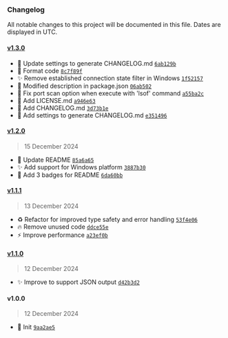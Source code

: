 ### Changelog

All notable changes to this project will be documented in this file. Dates are displayed in UTC.

#### [v1.3.0](https://github.com/niceman114/estport/compare/v1.2.0...v1.3.0)

- :construction_worker: Update settings to generate CHANGELOG.md [`6ab129b`](https://github.com/niceman114/estport/commit/6ab129b09777edf9e35f72b71a824285a011d404)
- :art: Format code [`8c7f89f`](https://github.com/niceman114/estport/commit/8c7f89ff2d6d7da4974dddfb813a6b56436d639c)
- :sparkles: Remove established connection state filter in Windows [`1f52157`](https://github.com/niceman114/estport/commit/1f521578817114b6cef0dcae7b23b0e47e744759)
- :memo: Modified description in package.json [`06ab502`](https://github.com/niceman114/estport/commit/06ab5024fb2bd027ad29a2a075ce4a2a653d9835)
- :bug: Fix port scan option when execute with 'lsof' command [`a55ba2c`](https://github.com/niceman114/estport/commit/a55ba2c7668522ed49c3e4684c430f9f8a364063)
- :page_facing_up: Add LICENSE.md [`a946e63`](https://github.com/niceman114/estport/commit/a946e63f996ec7a1f4bec122c3af061ebad3cfb9)
- :memo: Add CHANGELOG.md [`3d73b1e`](https://github.com/niceman114/estport/commit/3d73b1e901a16d51fb7d566cb25ad5e417becb43)
- :construction_worker: Add settings to generate CHANGELOG.md [`e351496`](https://github.com/niceman114/estport/commit/e3514968e3913a4bf9adad91dea58cf4e8c4dd08)

#### [v1.2.0](https://github.com/niceman114/estport/compare/v1.1.1...v1.2.0)

> 15 December 2024

- :memo: Update README [`85a6a65`](https://github.com/niceman114/estport/commit/85a6a652c8c2eb71691725779bdac0891549f289)
- ✨ Add support for Windows platform [`3887b30`](https://github.com/niceman114/estport/commit/3887b307901f608323398ec53050299dde2e9bac)
- :memo: Add 3 badges for README [`6da60bb`](https://github.com/niceman114/estport/commit/6da60bbeb7817fb827437b8b5e1f2cbeb119120f)

#### [v1.1.1](https://github.com/niceman114/estport/compare/v1.1.0...v1.1.1)

> 13 December 2024

- :recycle: Refactor for improved type safety and error handling [`53f4e06`](https://github.com/niceman114/estport/commit/53f4e064f7f1346aca84023ed23bfad55f329fac)
- :fire: Remove unused code [`ddce55e`](https://github.com/niceman114/estport/commit/ddce55e7b61a9ef44848d4a0b13a5ca6745f1427)
- :zap: Improve performance [`a23ef0b`](https://github.com/niceman114/estport/commit/a23ef0b70839d9d820e58563601700434daebe02)

#### [v1.1.0](https://github.com/niceman114/estport/compare/v1.0.0...v1.1.0)

> 12 December 2024

- :sparkles: Improve to support JSON output [`d42b3d2`](https://github.com/niceman114/estport/commit/d42b3d2d71203c6e35acd0f1e582b4462202c857)

#### v1.0.0

> 12 December 2024

- :tada: Init [`9aa2ae5`](https://github.com/niceman114/estport/commit/9aa2ae5dfc2a29c8a2baeeac927e14bc6de94518)
